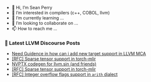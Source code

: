 - 👋 Hi, I’m Sean Perry
- 👀 I’m interested in compilers (c++, COBOL, llvm)
- 🌱 I’m currently learning ...
- 💞️ I’m looking to collaborate on ...
- 📫 How to reach me ...

<!---
s66perry/s66perry is a ✨ special ✨ repository because its `README.md` (this file) appears on your GitHub profile.
You can click the Preview link to take a look at your changes.
--->
### 📕 Latest LLVM Discourse Posts

<!-- DISCOURSE-LLVM:START -->
- [Need Guidence in how can i add new target support in LLVM MCA](https://discourse.llvm.org/t/need-guidence-in-how-can-i-add-new-target-support-in-llvm-mca/76087#post_2)
- [[RFC] Sparse tensor support in torch-mlir](https://discourse.llvm.org/t/rfc-sparse-tensor-support-in-torch-mlir/63627?page=2#post_25)
- [NVPTX codegen for llvm.sin &lpar;and friends&rpar;](https://discourse.llvm.org/t/nvptx-codegen-for-llvm-sin-and-friends/58170?page=2#post_30)
- [[RFC] Sparse tensor support in torch-mlir](https://discourse.llvm.org/t/rfc-sparse-tensor-support-in-torch-mlir/63627?page=2#post_24)
- [[RFC] Integer overflow flags support in `arith` dialect](https://discourse.llvm.org/t/rfc-integer-overflow-flags-support-in-arith-dialect/76025#post_8)
<!-- DISCOURSE-LLVM:END -->
